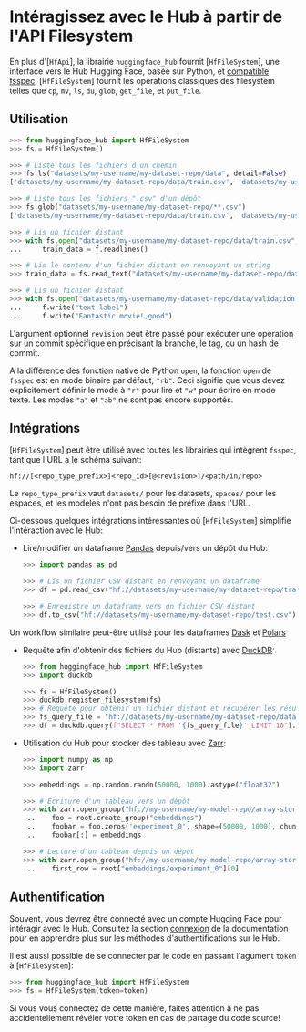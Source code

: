 <!--⚠️ Note that this file is in Markdown but contain specific syntax for our doc-builder (similar to MDX) that may not be
rendered properly in your Markdown viewer.
-->

# Intéragissez avec le Hub à partir de l'API Filesystem

En plus d'[`HfApi`], la librairie `huggingface_hub` fournit [`HfFileSystem`], une interface vers le Hub Hugging Face, basée sur Python, et [compatible fsspec](https://filesystem-spec.readthedocs.io/en/latest/). [`HfFileSystem`] fournit les opérations classiques des filesystem telles que
`cp`, `mv`, `ls`, `du`, `glob`, `get_file`, et `put_file`.

## Utilisation

```python
>>> from huggingface_hub import HfFileSystem
>>> fs = HfFileSystem()

>>> # Liste tous les fichiers d'un chemin
>>> fs.ls("datasets/my-username/my-dataset-repo/data", detail=False)
['datasets/my-username/my-dataset-repo/data/train.csv', 'datasets/my-username/my-dataset-repo/data/test.csv']

>>> # Liste tous les fichiers ".csv" d'un dépôt
>>> fs.glob("datasets/my-username/my-dataset-repo/**.csv")
['datasets/my-username/my-dataset-repo/data/train.csv', 'datasets/my-username/my-dataset-repo/data/test.csv']

>>> # Lis un fichier distant 
>>> with fs.open("datasets/my-username/my-dataset-repo/data/train.csv", "r") as f:
...     train_data = f.readlines()

>>> # Lis le contenu d'un fichier distant en renvoyant un string
>>> train_data = fs.read_text("datasets/my-username/my-dataset-repo/data/train.csv", revision="dev")

>>> # Lis un fichier distant
>>> with fs.open("datasets/my-username/my-dataset-repo/data/validation.csv", "w") as f:
...     f.write("text,label")
...     f.write("Fantastic movie!,good")
```

L'argument optionnel `revision` peut être passé pour exécuter une opération sur un commit spécifique en précisant la branche, le tag, ou un hash de commit.

A la différence des fonction native de Python `open`, la fonction `open` de `fsspec` est en mode binaire par défaut, `"rb"`. Ceci signifie que vous devez explicitement définir le mode à `"r"` pour lire et `"w"` pour écrire en mode texte. Les modes `"a"` et `"ab"` ne sont pas encore supportés.

## Intégrations

[`HfFileSystem`] peut être utilisé avec toutes les librairies qui intègrent `fsspec`, tant que l'URL a le schéma suivant:

```
hf://[<repo_type_prefix>]<repo_id>[@<revision>]/<path/in/repo>
```

Le `repo_type_prefix` vaut `datasets/` pour les datasets, `spaces/` pour les espaces, et les modèles n'ont pas besoin de préfixe dans l'URL.

Ci-dessous quelques intégrations intéressantes où [`HfFileSystem`] simplifie l'intéraction avec le Hub:

* Lire/modifier un dataframe [Pandas](https://pandas.pydata.org/pandas-docs/stable/user_guide/io.html#reading-writing-remote-files) depuis/vers un dépôt du Hub:

  ```python
  >>> import pandas as pd

  >>> # Lis un fichier CSV distant en renvoyant un dataframe
  >>> df = pd.read_csv("hf://datasets/my-username/my-dataset-repo/train.csv")

  >>> # Enregistre un dataframe vers un fichier CSV distant
  >>> df.to_csv("hf://datasets/my-username/my-dataset-repo/test.csv")
  ```

Un workflow similaire peut-être utilisé pour les dataframes [Dask](https://docs.dask.org/en/stable/how-to/connect-to-remote-data.html) et [Polars](https://pola-rs.github.io/polars/py-polars/html/reference/io.html)

* Requête afin d'obtenir des fichiers du Hub (distants) avec [DuckDB](https://duckdb.org/docs/guides/python/filesystems): 

  ```python
  >>> from huggingface_hub import HfFileSystem
  >>> import duckdb

  >>> fs = HfFileSystem()
  >>> duckdb.register_filesystem(fs)
  >>> # Requête pour obtenir un fichier distant et récupérer les résultats sous forme de dataframe
  >>> fs_query_file = "hf://datasets/my-username/my-dataset-repo/data_dir/data.parquet"
  >>> df = duckdb.query(f"SELECT * FROM '{fs_query_file}' LIMIT 10").df()
  ```

* Utilisation du Hub pour stocker des tableau avec [Zarr](https://zarr.readthedocs.io/en/stable/tutorial.html#io-with-fsspec):

  ```python
  >>> import numpy as np
  >>> import zarr

  >>> embeddings = np.random.randn(50000, 1000).astype("float32")

  >>> # Écriture d'un tableau vers un dépôt
  >>> with zarr.open_group("hf://my-username/my-model-repo/array-store", mode="w") as root:
  ...    foo = root.create_group("embeddings")
  ...    foobar = foo.zeros('experiment_0', shape=(50000, 1000), chunks=(10000, 1000), dtype='f4')
  ...    foobar[:] = embeddings

  >>> # Lecture d'un tableau depuis un dépôt
  >>> with zarr.open_group("hf://my-username/my-model-repo/array-store", mode="r") as root:
  ...    first_row = root["embeddings/experiment_0"][0]
  ```

## Authentification

Souvent, vous devrez être connecté avec un compte Hugging Face pour intéragir avec le Hub. Consultez la section [connexion](../quick-start#login) de la documentation pour en apprendre plus sur les méthodes d'authentifications sur le Hub.

Il est aussi possible de se connecter par le code en passant l'agument `token` à [`HfFileSystem`]:

```python
>>> from huggingface_hub import HfFileSystem
>>> fs = HfFileSystem(token=token)
```

Si vous vous connectez de cette manière, faites attention à ne pas accidentellement révéler votre token en cas de partage du code source!
